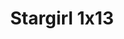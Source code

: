 ---
layout: episodios
title: "Stargirl 1x13"
url_serie_padre: 'stargirl/temporada-1'
category: 'series'
capitulo: 'yes'
anio: '2020'
prev: 'capitulo-12'
proximo: ''
sandbox: allow-same-origin allow-forms
idioma: 'Subtitulado'
calidad: 'Full HD'
fuente: 'cueva'
reproductores_otros: ["https://gdriveplayer.io/embed2.php?link=VgpJ%252Fh5h%252BWJbrDWAfm%252FmvQK3A%252FXb7dEwEM4PS97nuugpG%252BHTif3VDZMf3EBUuVZyOtWwNUfFVYMCgsXdCmQSUO89La6K441N5MP1Ta8fvRx%252BivnSCtqjpl5YJL81v4ghe2rsHQYboAzNhLdyzHU2LQMZCkhBKcnv9tKnEvMpeaBRBg9PQYgaql7GKgUALZUrwJlRicEKVQe%252B2cDeiewLts","Subtitulado"]
reproductores_fembed: ["https://www.fembed.com/v/qg845be4g3kp-rn","Subtitulado","https://feurl.com/v/z75mlhjpg1n1pne","Subtitulado","https://feurl.com/v/60kwyh05w2erry-","Subtitulado"]
reproductor: fembed
clasificacion: '+10'
tags:
- Ciencia-Ficcion
---